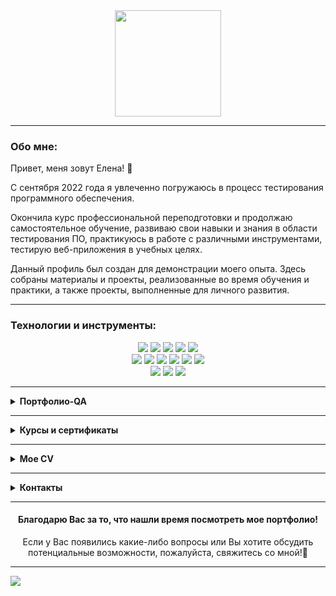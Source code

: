 <div id="header" align="center">
   <img src="https://github.com/Elena-Belova/Elena-Belova/assets/148638077/abea2d1a-8a1c-4544-b38d-c0620adc628a" height="170" />
</div>

<hr>

### **Обо мне:**
Привет, меня зовут Елена! 👋 

С сентября 2022 года я увлеченно погружаюсь в процесс тестирования программного обеспечения. 

Окончила курс профессиональной переподготовки и продолжаю самостоятельное обучение, развиваю свои навыки и знания в области тестирования ПО, практикуюсь в работе с различными инструментами, тестирую веб-приложения в учебных целях.

Данный профиль был создан для демонстрации моего опыта. 
Здесь собраны материалы и проекты, реализованные во время обучения и практики, а также проекты, выполненные для личного развития.

<hr>

### **Технологии и инструменты:**

<div align="center"> 
<img src="https://img.shields.io/badge/github-181717?style=for-the-badge&logo=github&logoColor=white"/> <img src="https://img.shields.io/badge/draw.io-F08705?style=for-the-badge&logo=diagramsdotnet&logoColor=white"/> <img src="https://img.shields.io/badge/Xmind-FF4500?style=for-the-badge&logo=Xmind&logoColor=white"/> <img src="https://img.shields.io/badge/miro-FFD700?style=for-the-badge&logo=miro&logoColor=050038"/> <img src="https://img.shields.io/badge/jira-0052CC?style=for-the-badge&logo=jira&logoColor=white"/> <br> <img src="https://img.shields.io/badge/postman-FF6C37?style=for-the-badge&logo=postman&logoColor=white"/> <img src="https://img.shields.io/badge/DevTools-4285F4?style=for-the-badge&logo=googlechrome&logoColor=white"/> <img src="https://img.shields.io/badge/swagger-7CFC00?style=for-the-badge&logo=swagger&logoColor=000000"/>  <img src="https://img.shields.io/badge/mysql-4479A1?style=for-the-badge&logo=mysql&logoColor=white"/> <img src="https://img.shields.io/badge/postgresql-%23316192?style=for-the-badge&logo=postgresql&logoColor=white"/> <img src="https://img.shields.io/badge/html-E34F26?style=for-the-badge&logo=html5&logoColor=white"/><br>
<img src="https://img.shields.io/badge/python-3776AB?style=for-the-badge&logo=python&logoColor=ffdd54"/> <img src="https://img.shields.io/badge/pytest-000000?style=for-the-badge&logo=pytest&logoColor=0A9EDC"/> <img src="https://img.shields.io/badge/selenium-43B02A?style=for-the-badge&logo=selenium&logoColor=white"/>
</div>

<hr>

<details>
<summary><b>Портфолио-QA</b></summary>
<br>

<kbd>&#8594;</kbd> [Тестовая документация](https://github.com/Elena-Belova/Test-Documentation)
<pre> Тест-план | Чек-листы | Тест-Кейсы | Баг-репорты | Отчет по тестированию | JIRA </pre>

<kbd>&#8594;</kbd> [Проектирование тестов](https://github.com/Elena-Belova/Test-Design)
<pre> Тест-дизайн | Классы эквивалентности | Граничные значения | Доменный анализ 
 Таблицы и диаграммы | Pairwise | Use Case </pre>

<kbd>&#8594;</kbd> [Работа с требованиями](https://github.com/Elena-Belova/Working-with-requirements)
<pre> Тестирование | Декомпозиция | MindMap | Use Case | User Story Mapping | Example Mapping </pre>

<kbd>&#8594;</kbd> [Тестирование веб-приложений](https://github.com/Elena-Belova/Project-Pet-Home)
<pre>  Проект "Дом Питомца" | Функциональное | UI | Кроссбраузерное | Кроссплатформенное </pre>

<kbd>&#8594;</kbd> [Тестирование API](https://github.com/Elena-Belova/API-Testing)
<pre> REST API | Postman | Swagger | DevTools | JSON </pre>

<kbd>&#8594;</kbd> [БД SQL](https://github.com/Elena-Belova/SQL)
<pre> SQL | MySQL | PostgreSQL | phpMyAdmin | pgAdmin | DBeaver </pre>

<hr>

### Основы автоматизации тестирования

<kbd>&#8594;</kbd> [Автоматизация тестирования GUI](https://github.com/Elena-Belova/Project-Rostelecom)
<pre> Проект "Ростелеком" | Python | PyTest | Selenium | PageObject </pre>

<kbd>&#8594;</kbd> [Автоматизация тестирования REST API](https://github.com/Elena-Belova/Autotesting-REST-API-PetFriends)
<pre> Проект "Pet Friends" | REST API | Python | PyTest | Requests </pre>

</details>

<hr>

<details>
<summary><b>Курсы и сертификаты</b></summary>
<br>
  
- [X] "Тестировщик-автоматизатор на Python" (SkillFactory)
- [X] "Техники Тест Дизайна для тестировщиков" (Stepik)
- [X] "Тестирование ПО: Postman для тестирования API" (Stepik)
- [X] "Основы SQL для программистов" (SkillFactory)
- [X] "Интерактивный тренажер по SQL" (Stepik)

 [Диплом о профессиональной переподготовкe](https://drive.google.com/file/d/1aAA7JftYgCeMLadEWwo6RWiOtNtuqSbK/view?usp=drive_link)<br>
 [Сертификаты Stepik: SQL](https://drive.google.com/file/d/1e5UPqJSdpIWKjToEAiFpQNBJYsv8LJQj/view?usp=drive_link), [Postman](https://drive.google.com/file/d/1mRCXeQSVo5M8CwObADLLsN6SSXENrHA0/view?usp=drive_link), [Тест-Дизайн](https://drive.google.com/file/d/1Dri6Xkr_RCPw4gIfTeK3k3-YatYO4Saa/view?usp=drive_link)
</details>

<hr>

<details>
<summary><b>Мое CV</b></summary>
<br>

[Резюме](https://drive.google.com/file/d/1TAIjQQT6vHhYEr-VfyNCHxkVP8llN1sg/view?usp=sharing)

</details>

<hr>

<details>
<summary><b>Контакты</b></summary>
<br>

[![email](https://img.shields.io/badge/mail-005FF9?style=flat&logo=maildotru&logoColor=F4C51C)](mailto:qa.elena_belova@mail.ru) [![gmail](https://img.shields.io/badge/gmail-red?style=flat&logo=gmail&logoColor=white)](mailto:qa.elena.belova@gmail.com)
[![telegram](https://img.shields.io/badge/telegram-26A5E4?style=flat&logo=telegram&logoColor=white)](https://t.me/volobelo)

</details>

<hr>

<h4 align="center">Благодарю Вас за то, что нашли время посмотреть мое портфолио!</h4>
<p align="center">Если у Вас появились какие-либо вопросы или Вы хотите обсудить потенциальные возможности, пожалуйста, свяжитесь со мной!🤝</p> 
<hr>

![](https://komarev.com/ghpvc/?username=Elena-Belova&style=flat&color=lightgrey)



<!--
**Elena-Belova/Elena-Belova** is a ✨ _special_ ✨ repository because its `README.md` (this file) appears on your GitHub profile.

Here are some ideas to get you started:

- 🔭 I’m currently working on ...
- 🌱 I’m currently learning ...
- 👯 I’m looking to collaborate on ...
- 🤔 I’m looking for help with ...
- 💬 Ask me about ...
- 📫 How to reach me: ...
- 😄 Pronouns: ...
- ⚡ Fun fact: ...
-->
